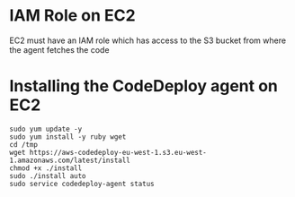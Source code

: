 
# IAM Role on EC2
EC2 must have an IAM role which has access to the S3 bucket from where the agent fetches the code

# Installing the CodeDeploy agent on EC2
```
sudo yum update -y
sudo yum install -y ruby wget
cd /tmp
wget https://aws-codedeploy-eu-west-1.s3.eu-west-1.amazonaws.com/latest/install
chmod +x ./install
sudo ./install auto
sudo service codedeploy-agent status
```

